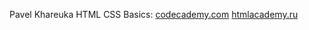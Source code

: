 Pavel Khareuka
HTML CSS Basics:
      [codecademy.com](https://www.codecademy.com/users/Vergonini/achievements)
      [htmlacademy.ru](https://htmlacademy.ru/profile/id804321/achievements)